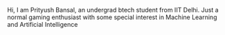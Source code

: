Hi, I am Prityush Bansal, an undergrad btech student from IIT Delhi. 
Just a normal gaming enthusiast with some special interest in Machine Learning and Artificial Intelligence
<!---
Prityush-14/Prityush-14 is a ✨ special ✨ repository because its `README.md` (this file) appears on your GitHub profile.
You can click the Preview link to take a look at your changes.
--->

